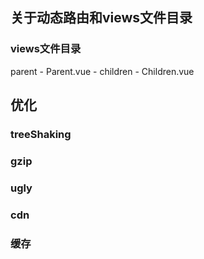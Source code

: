 ## 关于动态路由和views文件目录
### views文件目录
parent
    - Parent.vue
    - children
        - Children.vue

## 优化

### treeShaking
### gzip
### ugly
### cdn
### 缓存
